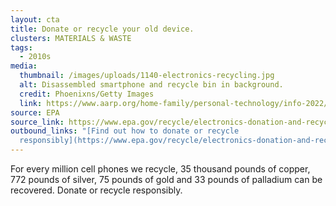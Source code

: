 ```yaml
---
layout: cta
title: Donate or recycle your old device.
clusters: MATERIALS & WASTE
tags:
  - 2010s
media:
  thumbnail: /images/uploads/1140-electronics-recycling.jpg
  alt: Disassembled smartphone and recycle bin in background.
  credit: Phoenixns/Getty Images
  link: https://www.aarp.org/home-family/personal-technology/info-2022/recycle-your-technology.html
source: EPA
source_link: https://www.epa.gov/recycle/electronics-donation-and-recycling
outbound_links: "[Find out how to donate or recycle
  responsibly](https://www.epa.gov/recycle/electronics-donation-and-recycling)"
---
```

For every million cell phones we recycle, 35 thousand pounds of copper, 772 pounds of silver, 75 pounds of gold and 33 pounds of palladium can be recovered. Donate or recycle responsibly.
